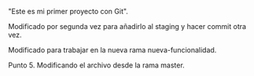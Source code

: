 "Este es mi primer proyecto con Git".

Modificado por segunda vez para añadirlo al staging y hacer commit otra vez.

Modificado para trabajar en la nueva rama nueva-funcionalidad.



Punto 5. Modificando el archivo desde la rama master.